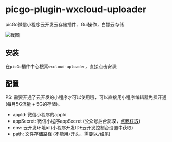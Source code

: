 # picgo-plugin-wxcloud-uploader

picGo微信小程序云开发云存储插件、Gui操作，白嫖云存储

![截图](https://i.loli.net/2020/04/23/Lon8fIkSc9hz1GE.png)

## 安装

在`picGo`插件中心搜索`wxcloud-uploader`，直接点击安装

## 配置

PS: 需要开通了云开发的小程序才可以使用哦，可以直接用小程序编辑器免费开通(每月5G流量 + 5G的存储)。

- appId: 微信小程序的appId
- appSecret: 微信小程序appSecret (公众号后台获取，[点我获取](https://mp.weixin.qq.com/wxamp/devprofile/get_profile))
- env: 云开发环境id (小程序开发IDE云开发控制台设置中获取)
- path: 文件存储路径 (不能用`/`开头，需要以`/`结尾)
